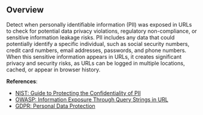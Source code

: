## Overview

Detect when personally identifiable information (PII) was exposed in URLs to check for potential data privacy violations, regulatory non-compliance, or sensitive information leakage risks. PII includes any data that could potentially identify a specific individual, such as social security numbers, credit card numbers, email addresses, passwords, and phone numbers. When this sensitive information appears in URLs, it creates significant privacy and security risks, as URLs can be logged in multiple locations, cached, or appear in browser history.

**References**:
- [NIST: Guide to Protecting the Confidentiality of PII](https://csrc.nist.gov/publications/detail/sp/800-122/final)
- [OWASP: Information Exposure Through Query Strings in URL](https://owasp.org/www-community/vulnerabilities/Information_exposure_through_query_strings_in_url)
- [GDPR: Personal Data Protection](https://gdpr.eu/what-is-gdpr/)